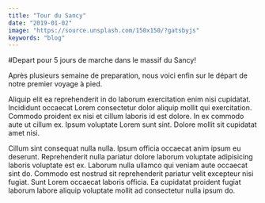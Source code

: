 ```yaml
---
title: "Tour du Sancy"
date: "2019-01-02"
image: "https://source.unsplash.com/150x150/?gatsbyjs"
keywords: "blog"
---
```


#Depart pour 5 jours de marche dans le massif du Sancy!

Après plusieurs semaine de preparation, nous voici enfin sur le départ de notre premier voyage à pied. 

Aliquip elit ea reprehenderit in do laborum exercitation enim nisi cupidatat. Incididunt occaecat Lorem consectetur dolor aliquip mollit qui exercitation. Commodo proident ex nisi et cillum laboris id est dolore. In ex commodo aute ut cillum ex. Ipsum voluptate Lorem sunt sint. Dolore mollit sit cupidatat amet nisi.

Cillum sint consequat nulla nulla. Ipsum officia occaecat anim ipsum eu deserunt. Reprehenderit nulla pariatur dolore laborum voluptate adipisicing laboris voluptate est ex. Laborum nulla ullamco qui veniam aute occaecat sint do. Commodo est nostrud sit reprehenderit pariatur velit excepteur nisi fugiat. Sunt Lorem occaecat laboris officia. Ea cupidatat proident fugiat laborum labore aliquip voluptate mollit ad consectetur nulla ipsum do.